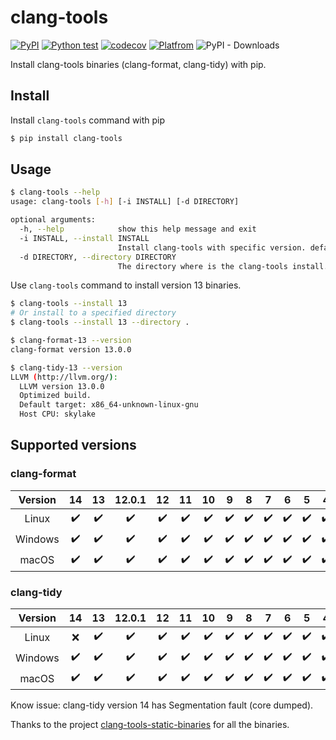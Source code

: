 # clang-tools

[![PyPI](https://img.shields.io/pypi/v/clang-tools)](https://pypi.org/project/clang-tools/) [![Python test](https://github.com/shenxianpeng/clang-tools-pip/actions/workflows/python-test.yml/badge.svg)](https://github.com/shenxianpeng/clang-tools-pip/actions/workflows/python-test.yml) [![codecov](https://codecov.io/gh/shenxianpeng/clang-tools-pip/branch/master/graph/badge.svg?token=40G5ZOIRRR)](https://codecov.io/gh/shenxianpeng/clang-tools-pip) [![Platfrom](https://img.shields.io/badge/platform-linux--64%20%7C%20win--64%20%7C%20osx--64%20-blue)](https://pypi.org/project/clang-tools/) ![PyPI - Downloads](https://img.shields.io/pypi/dw/clang-tools)


Install clang-tools binaries (clang-format, clang-tidy) with pip.

## Install

Install `clang-tools` command with pip

```bash
$ pip install clang-tools
```

## Usage

```bash
$ clang-tools --help
usage: clang-tools [-h] [-i INSTALL] [-d DIRECTORY]

optional arguments:
  -h, --help            show this help message and exit
  -i INSTALL, --install INSTALL
                        Install clang-tools with specific version. default is 12.
  -d DIRECTORY, --directory DIRECTORY
                        The directory where is the clang-tools install.
```
Use `clang-tools` command to install version 13 binaries.

```bash
$ clang-tools --install 13
# Or install to a specified directory
$ clang-tools --install 13 --directory .

$ clang-format-13 --version
clang-format version 13.0.0

$ clang-tidy-13 --version
LLVM (http://llvm.org/):
  LLVM version 13.0.0
  Optimized build.
  Default target: x86_64-unknown-linux-gnu
  Host CPU: skylake
```

## Supported versions

### clang-format
| Version | 14 | 13 | 12.0.1 | 12 | 11 | 10 | 9 | 8 | 7 | 6 | 5 | 4 | 3.9 |
|:-------:|:--:|:--:|:------:|:--:|:--:|:--:|:-:|:-:|:-:|:-:|:-:|:-:|:---:|
|  Linux  |  ✔️ |  ✔️ | ✔️  |  ✔️ |  ✔️ |  ✔️ | ✔️ | ✔️ | ✔️ | ✔️ | ✔️ | ✔️ |  ✔️  |
| Windows |  ✔️ |  ✔️ | ✔️  |  ✔️ |  ✔️ |  ✔️ | ✔️ | ✔️ | ✔️ | ✔️ | ✔️ | ✔️ |  ✔️  |
|  macOS  |  ✔️ |  ✔️ | ✔️  |  ✔️ |  ✔️ |  ✔️ | ✔️ | ✔️ | ✔️ | ✔️ | ✔️ | ✔️ |  ✔️  |

### clang-tidy

| Version | 14 | 13 | 12.0.1 | 12 | 11 | 10 | 9 | 8 | 7 | 6 | 5 | 4 | 3.9 |
|:-------:|:--:|:--:|:------:|:--:|:--:|:--:|:-:|:-:|:-:|:-:|:-:|:-:|:---:|
|  Linux  |  ❌ |  ✔️ | ✔️  |  ✔️ |  ✔️ |  ✔️ | ✔️ | ✔️ | ✔️ | ✔️ | ✔️ | ✔️ |  ✔️  |
| Windows |  ✔️ |  ✔️ | ✔️  |  ✔️ |  ✔️ |  ✔️ | ✔️ | ✔️ | ✔️ | ✔️ | ✔️ | ✔️ |  ✔️  |
|  macOS  |  ✔️ |  ✔️ | ✔️  |  ✔️ |  ✔️ |  ✔️ | ✔️ | ✔️ | ✔️ | ✔️ | ✔️ | ✔️ |  ✔️  |

Know issue: clang-tidy version 14 has Segmentation fault (core dumped).

Thanks to the project [clang-tools-static-binaries](https://github.com/muttleyxd/clang-tools-static-binaries) for all the binaries.
